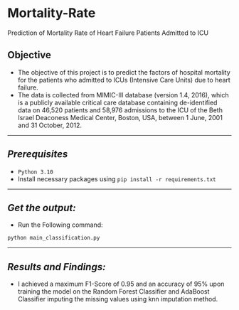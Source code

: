 # Mortality-Rate
Prediction of Mortality Rate of Heart Failure Patients Admitted to ICU

## Objective
- The objective of this project is to predict the factors of hospital mortality for the patients who admitted to ICUs (Intensive Care Units) due to heart failure. 
- The data is collected from MIMIC-III database (version 1.4, 2016), which is a publicly available critical care database containing de-identified data on 46,520 patients and 58,976 admissions to the ICU of the Beth Israel Deaconess Medical Center, Boston, USA, between 1 June, 2001 and 31 October, 2012.

----------
*Prerequisites*
-------------
- `Python 3.10` 
- Install necessary packages using `pip install -r requirements.txt`

----------
*Get the output:*
----------
- Run the Following command:
```bash
python main_classification.py
```
----------
*Results and Findings:*
----------
- I achieved a maximum F1-Score of 0.95 and an accuracy of 95% upon training the model on the Random Forest Classifier and AdaBoost Classifier imputing the missing values using knn imputation method. 
